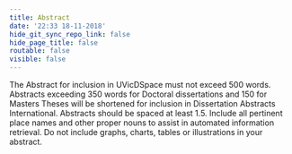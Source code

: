 ```yaml
---
title: Abstract
date: '22:33 18-11-2018'
hide_git_sync_repo_link: false
hide_page_title: false
routable: false
visible: false
---
```


The Abstract for inclusion in UVicDSpace must not exceed 500 words. Abstracts exceeding 350 words for Doctoral dissertations and 150 for Masters Theses will be shortened for inclusion in Dissertation Abstracts International. Abstracts should be spaced at least 1.5. Include all pertinent place names and other proper nouns to assist in automated information retrieval. Do not include graphs, charts, tables or illustrations in your abstract.
